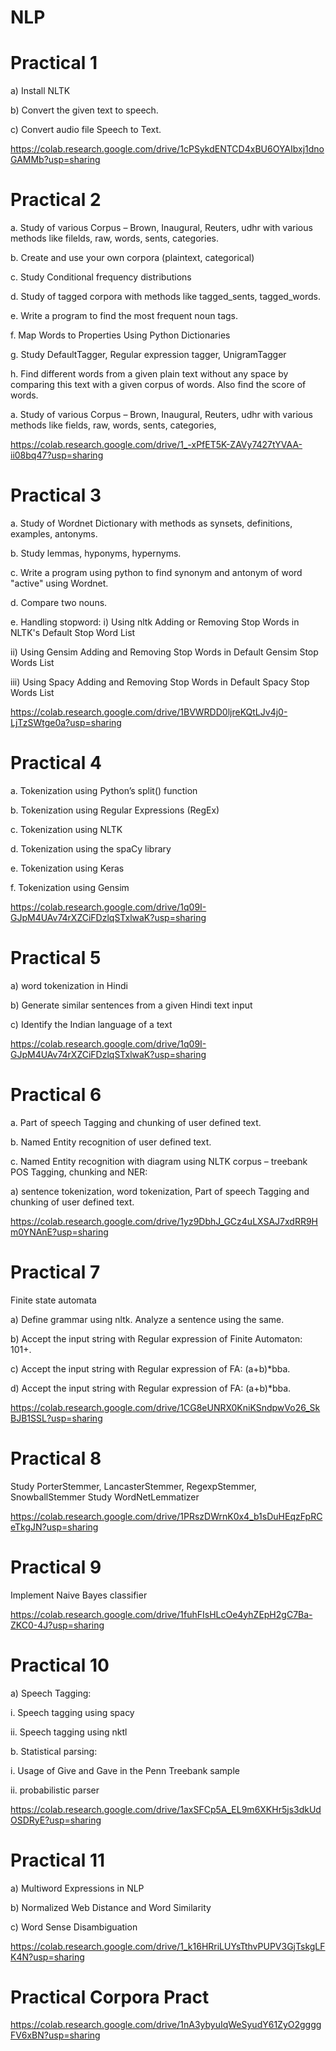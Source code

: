 # NLP

# Practical 1

a) Install NLTK

b) Convert the given text to speech.

c) Convert audio file Speech to Text.

https://colab.research.google.com/drive/1cPSykdENTCD4xBU6OYAIbxj1dnoGAMMb?usp=sharing

# Practical 2

a. Study of various Corpus – Brown, Inaugural, Reuters, udhr with various
methods like filelds, raw, words, sents, categories.

b. Create and use your own corpora (plaintext, categorical)

c. Study Conditional frequency distributions

d. Study of tagged corpora with methods like tagged_sents, tagged_words.

e. Write a program to find the most frequent noun tags. 

f. Map Words to Properties Using Python Dictionaries

g. Study DefaultTagger, Regular expression tagger, UnigramTagger

h. Find different words from a given plain text without any space by comparing
this text with a given corpus of words. Also find the score of words.

a. Study of various Corpus – Brown, Inaugural, Reuters, udhr with various
methods like fields, raw, words, sents, categories,

https://colab.research.google.com/drive/1_-xPfET5K-ZAVy7427tYVAA-ii08bq47?usp=sharing

# Practical 3

a. Study of Wordnet Dictionary with methods as synsets, definitions, examples,
antonyms.

b. Study lemmas, hyponyms, hypernyms.

c. Write a program using python to find synonym and antonym of word "active"
using Wordnet.

d. Compare two nouns.

e. Handling stopword:
i) Using nltk Adding or Removing Stop Words in NLTK's Default Stop Word
List

ii) Using Gensim Adding and Removing Stop Words in Default Gensim Stop
Words List

iii) Using Spacy Adding and Removing Stop Words in Default Spacy Stop Words
List

https://colab.research.google.com/drive/1BVWRDD0ljreKQtLJv4j0-LjTzSWtge0a?usp=sharing


# Practical 4 

a. Tokenization using Python’s split() function

b. Tokenization using Regular Expressions (RegEx)

c. Tokenization using NLTK

d. Tokenization using the spaCy library

e. Tokenization using Keras

f. Tokenization using Gensim

https://colab.research.google.com/drive/1q09I-GJpM4UAv74rXZCiFDzlqSTxlwaK?usp=sharing

# Practical 5

a) word tokenization in Hindi

b) Generate similar sentences from a given Hindi text input

c) Identify the Indian language of a text

https://colab.research.google.com/drive/1q09I-GJpM4UAv74rXZCiFDzlqSTxlwaK?usp=sharing

# Practical 6

a. Part of speech Tagging and chunking of user defined text.

b. Named Entity recognition of user defined text.

c. Named Entity recognition with diagram using NLTK corpus – treebank
POS Tagging, chunking and NER:

a) sentence tokenization, word tokenization, Part of speech Tagging and chunking
of user defined text.

https://colab.research.google.com/drive/1yz9DbhJ_GCz4uLXSAJ7xdRR9Hm0YNAnE?usp=sharing


# Practical 7 

Finite state automata

a) Define grammar using nltk. Analyze a sentence using the same.

b) Accept the input string with Regular expression of Finite Automaton: 101+. 

c) Accept the input string with Regular expression of FA: (a+b)*bba.

d) Accept the input string with Regular expression of FA: (a+b)*bba.

 https://colab.research.google.com/drive/1CG8eUNRX0KniKSndpwVo26_SkBJB1SSL?usp=sharing
 
 
# Practical 8
 
 
 Study PorterStemmer, LancasterStemmer, RegexpStemmer, SnowballStemmer Study WordNetLemmatizer

https://colab.research.google.com/drive/1PRszDWrnK0x4_b1sDuHEqzFpRCeTkgJN?usp=sharing


# Practical 9 


Implement Naive Bayes classifier

https://colab.research.google.com/drive/1fuhFIsHLcOe4yhZEpH2gC7Ba-ZKC0-4J?usp=sharing


# Practical 10

a) Speech Tagging: 

i. Speech tagging using spacy

ii. Speech tagging using nktl


b. Statistical parsing:

i. Usage of Give and Gave in the Penn Treebank sample

ii. probabilistic parser

https://colab.research.google.com/drive/1axSFCp5A_EL9m6XKHr5js3dkUdOSDRyE?usp=sharing


# Practical 11


a) Multiword Expressions in NLP

b) Normalized Web Distance and Word Similarity

c) Word Sense Disambiguation

https://colab.research.google.com/drive/1_k16HRriLUYsTthvPUPV3GjTskgLFK4N?usp=sharing

# Practical Corpora Pract

https://colab.research.google.com/drive/1nA3ybyuIqWeSyudY61ZyO2ggggFV6xBN?usp=sharing

